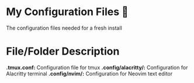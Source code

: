 # My Configuration Files 🧿

The configuration files needed for a fresh install

# File/Folder Description

**.tmux.conf:** Configuration file for tmux
**.config/alacritty/:** Configuration for Alacritty terminal
**.config/nvim/:** Configuration for Neovim text editor
